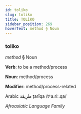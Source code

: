 ```yaml
---
id: toliko
slug: toliko
title: TOLİKO
sidebar_position: 269
hoverText: method § Noun
---
```


### toliko

*method* **§** Noun

**Verb**: to be a method/process

**Noun**: method/process

**Modifier**: method/process-related

Arabic طَرِيقَة ṭarīqa /tˤa.riː.qa/

*Afroasiatic Language Family*